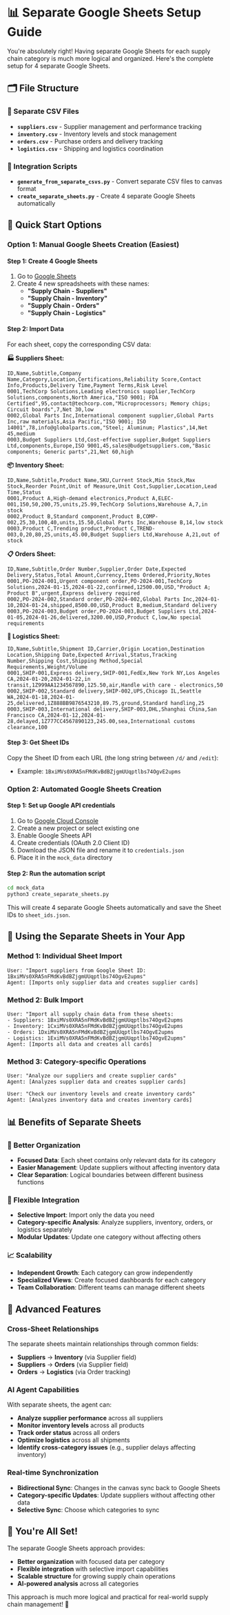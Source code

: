 # 📊 Separate Google Sheets Setup Guide

You're absolutely right! Having separate Google Sheets for each supply chain category is much more logical and organized. Here's the complete setup for 4 separate Google Sheets.

## 🗂️ **File Structure**

### **📁 Separate CSV Files**
- **`suppliers.csv`** - Supplier management and performance tracking
- **`inventory.csv`** - Inventory levels and stock management  
- **`orders.csv`** - Purchase orders and delivery tracking
- **`logistics.csv`** - Shipping and logistics coordination

### **🔧 Integration Scripts**
- **`generate_from_separate_csvs.py`** - Convert separate CSV files to canvas format
- **`create_separate_sheets.py`** - Create 4 separate Google Sheets automatically

## 🚀 **Quick Start Options**

### **Option 1: Manual Google Sheets Creation (Easiest)**

#### **Step 1: Create 4 Google Sheets**
1. Go to [Google Sheets](https://sheets.google.com)
2. Create 4 new spreadsheets with these names:
   - **"Supply Chain - Suppliers"**
   - **"Supply Chain - Inventory"**
   - **"Supply Chain - Orders"**
   - **"Supply Chain - Logistics"**

#### **Step 2: Import Data**
For each sheet, copy the corresponding CSV data:

**🏭 Suppliers Sheet:**
```
ID,Name,Subtitle,Company Name,Category,Location,Certifications,Reliability Score,Contact Info,Products,Delivery Time,Payment Terms,Risk Level
0001,TechCorp Solutions,Leading electronics supplier,TechCorp Solutions,components,North America,"ISO 9001; FDA Certified",95,contact@techcorp.com,"Microprocessors; Memory chips; Circuit boards",7,Net 30,low
0002,Global Parts Inc,International component supplier,Global Parts Inc,raw materials,Asia Pacific,"ISO 9001; ISO 14001",78,info@globalparts.com,"Steel; Aluminum; Plastics",14,Net 45,medium
0003,Budget Suppliers Ltd,Cost-effective supplier,Budget Suppliers Ltd,components,Europe,ISO 9001,45,sales@budgetsuppliers.com,"Basic components; Generic parts",21,Net 60,high
```

**📦 Inventory Sheet:**
```
ID,Name,Subtitle,Product Name,SKU,Current Stock,Min Stock,Max Stock,Reorder Point,Unit of Measure,Unit Cost,Supplier,Location,Lead Time,Status
0001,Product A,High-demand electronics,Product A,ELEC-001,150,50,200,75,units,25.99,TechCorp Solutions,Warehouse A,7,in stock
0002,Product B,Standard component,Product B,COMP-002,25,30,100,40,units,15.50,Global Parts Inc,Warehouse B,14,low stock
0003,Product C,Trending product,Product C,TREND-003,0,20,80,25,units,45.00,Budget Suppliers Ltd,Warehouse A,21,out of stock
```

**📋 Orders Sheet:**
```
ID,Name,Subtitle,Order Number,Supplier,Order Date,Expected Delivery,Status,Total Amount,Currency,Items Ordered,Priority,Notes
0001,PO-2024-001,Urgent component order,PO-2024-001,TechCorp Solutions,2024-01-15,2024-01-22,confirmed,12500.00,USD,"Product A; Product B",urgent,Express delivery required
0002,PO-2024-002,Standard order,PO-2024-002,Global Parts Inc,2024-01-10,2024-01-24,shipped,8500.00,USD,Product B,medium,Standard delivery
0003,PO-2024-003,Budget order,PO-2024-003,Budget Suppliers Ltd,2024-01-05,2024-01-26,delivered,3200.00,USD,Product C,low,No special requirements
```

**🚚 Logistics Sheet:**
```
ID,Name,Subtitle,Shipment ID,Carrier,Origin Location,Destination Location,Shipping Date,Expected Arrival,Status,Tracking Number,Shipping Cost,Shipping Method,Special Requirements,Weight/Volume
0001,SHIP-001,Express delivery,SHIP-001,FedEx,New York NY,Los Angeles CA,2024-01-20,2024-01-22,in transit,1Z999AA1234567890,125.50,air,Handle with care - electronics,50
0002,SHIP-002,Standard delivery,SHIP-002,UPS,Chicago IL,Seattle WA,2024-01-18,2024-01-25,delivered,1Z888BB9876543210,89.75,ground,Standard handling,25
0003,SHIP-003,International delivery,SHIP-003,DHL,Shanghai China,San Francisco CA,2024-01-12,2024-01-28,delayed,1Z777CC4567890123,245.00,sea,International customs clearance,100
```

#### **Step 3: Get Sheet IDs**
Copy the Sheet ID from each URL (the long string between `/d/` and `/edit`):
- Example: `1BxiMVs0XRA5nFMdKvBdBZjgmUUqptlbs74OgvE2upms`

### **Option 2: Automated Google Sheets Creation**

#### **Step 1: Set up Google API credentials**
1. Go to [Google Cloud Console](https://console.cloud.google.com/)
2. Create a new project or select existing one
3. Enable Google Sheets API
4. Create credentials (OAuth 2.0 Client ID)
5. Download the JSON file and rename it to `credentials.json`
6. Place it in the `mock_data` directory

#### **Step 2: Run the automation script**
```bash
cd mock_data
python3 create_separate_sheets.py
```

This will create 4 separate Google Sheets automatically and save the Sheet IDs to `sheet_ids.json`.

## 🎯 **Using the Separate Sheets in Your App**

### **Method 1: Individual Sheet Import**
```
User: "Import suppliers from Google Sheet ID: 1BxiMVs0XRA5nFMdKvBdBZjgmUUqptlbs74OgvE2upms"
Agent: [Imports only supplier data and creates supplier cards]
```

### **Method 2: Bulk Import**
```
User: "Import all supply chain data from these sheets:
- Suppliers: 1BxiMVs0XRA5nFMdKvBdBZjgmUUqptlbs74OgvE2upms
- Inventory: 1CxiMVs0XRA5nFMdKvBdBZjgmUUqptlbs74OgvE2upms
- Orders: 1DxiMVs0XRA5nFMdKvBdBZjgmUUqptlbs74OgvE2upms
- Logistics: 1ExiMVs0XRA5nFMdKvBdBZjgmUUqptlbs74OgvE2upms"
Agent: [Imports all data and creates all cards]
```

### **Method 3: Category-specific Operations**
```
User: "Analyze our suppliers and create supplier cards"
Agent: [Analyzes supplier data and creates supplier cards]

User: "Check our inventory levels and create inventory cards"
Agent: [Analyzes inventory data and creates inventory cards]
```

## 📊 **Benefits of Separate Sheets**

### **🎯 Better Organization**
- **Focused Data**: Each sheet contains only relevant data for its category
- **Easier Management**: Update suppliers without affecting inventory data
- **Clear Separation**: Logical boundaries between different business functions

### **🔄 Flexible Integration**
- **Selective Import**: Import only the data you need
- **Category-specific Analysis**: Analyze suppliers, inventory, orders, or logistics separately
- **Modular Updates**: Update one category without affecting others

### **📈 Scalability**
- **Independent Growth**: Each category can grow independently
- **Specialized Views**: Create focused dashboards for each category
- **Team Collaboration**: Different teams can manage different sheets

## 🔧 **Advanced Features**

### **Cross-Sheet Relationships**
The separate sheets maintain relationships through common fields:
- **Suppliers** → **Inventory** (via Supplier field)
- **Suppliers** → **Orders** (via Supplier field)
- **Orders** → **Logistics** (via Order tracking)

### **AI Agent Capabilities**
With separate sheets, the agent can:
- **Analyze supplier performance** across all suppliers
- **Monitor inventory levels** across all products
- **Track order status** across all orders
- **Optimize logistics** across all shipments
- **Identify cross-category issues** (e.g., supplier delays affecting inventory)

### **Real-time Synchronization**
- **Bidirectional Sync**: Changes in the canvas sync back to Google Sheets
- **Category-specific Updates**: Update suppliers without affecting other data
- **Selective Sync**: Choose which categories to sync

## 🎉 **You're All Set!**

The separate Google Sheets approach provides:
- **Better organization** with focused data per category
- **Flexible integration** with selective import capabilities
- **Scalable structure** for growing supply chain operations
- **AI-powered analysis** across all categories

This approach is much more logical and practical for real-world supply chain management! 🚀
